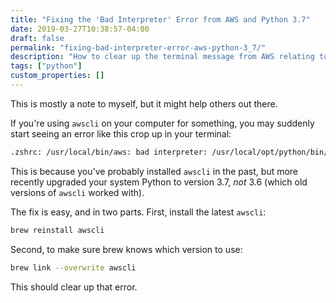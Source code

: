 ```yaml
---
title: "Fixing the 'Bad Interpreter' Error from AWS and Python 3.7"
date: 2019-03-27T10:38:57-04:00
draft: false
permalink: "fixing-bad-interpreter-error-aws-python-3_7/"
description: "How to clear up the terminal message from AWS relating to Python 3.6 not being found."
tags: ["python"]
custom_properties: []
---
```


This is mostly a note to myself, but it might help others out there.

If you're using `awscli` on your computer for something, you may suddenly start seeing an error like this crop up in your terminal:

```bash
.zshrc: /usr/local/bin/aws: bad interpreter: /usr/local/opt/python/bin/python3.6: no such file or directory
```

This is because you've probably installed `awscli` in the past, but more recently upgraded your system Python to version 3.7, _not_ 3.6 (which old versions of `awscli` worked with).

The fix is easy, and in two parts. First, install the latest `awscli`:

```bash
brew reinstall awscli
```

Second, to make sure brew knows which version to use:

```bash
brew link --overwrite awscli
```

This should clear up that error.
